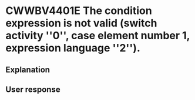 # CWWBV4401E The condition expression is not valid (switch activity ''0'', case element number 1, expression language ''2'').

## Explanation

## User response